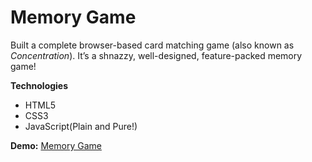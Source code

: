# Memory Game

Built a complete browser-based card matching game (also known as _Concentration_).
It’s a shnazzy, well-designed, feature-packed memory game!

**Technologies**
* HTML5
* CSS3
* JavaScript(Plain and Pure!)

**Demo:** [Memory Game](https://memory.anilgunay.com)

